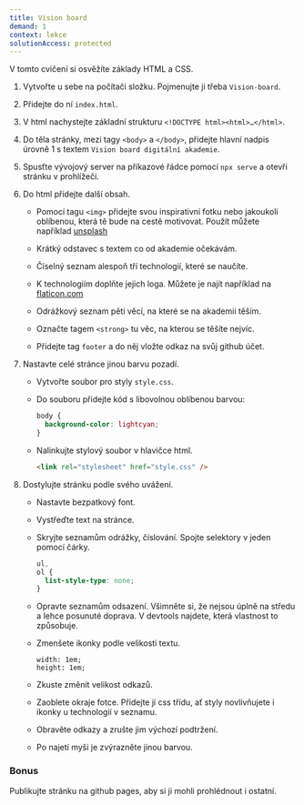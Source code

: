 ```yaml
---
title: Vision board
demand: 1
context: lekce
solutionAccess: protected
---
```


V tomto cvičení si osvěžíte základy HTML a CSS.

1. Vytvořte u sebe na počítači složku. Pojmenujte ji třeba `Vision-board`.

1. Přidejte do ní `index.html`.

1. V html nachystejte základní strukturu `<!DOCTYPE html><html>…</html>`.

1. Do těla stránky, mezi tagy `<body>` a `</body>`, přidejte hlavní nadpis úrovně 1 s textem `Vision board digitální akademie`.

1. Spusťte vývojový server na příkazové řádce pomocí `npx serve` a otevři stránku v prohlížeči.

1. Do html přidejte další obsah.

   - Pomocí tagu `<img>` přidejte svou inspirativní fotku nebo jakoukoli oblíbenou, která tě bude na cestě motivovat. Použít můžete například [unsplash](https://unsplash.com/s/photos/girl-developer)

   - Krátký odstavec s textem co od akademie očekávám.

   - Číselný seznam alespoň tří technologií, které se naučíte.

   - K technologiím doplňte jejich loga. Můžete je najít například na [flaticon.com](https://www.flaticon.com/)

   - Odrážkový seznam pěti věcí, na které se na akademii těším.

   - Označte tagem `<strong>` tu věc, na kterou se těšíte nejvíc.

   - Přidejte tag `footer` a do něj vložte odkaz na svůj github účet.

1. Nastavte celé stránce jinou barvu pozadí.

   - Vytvořte soubor pro styly `style.css`.

   - Do souboru přidejte kód s libovolnou oblíbenou barvou:

     ```css
     body {
       background-color: lightcyan;
     }
     ```

   - Nalinkujte stylový soubor v hlavičce html.

     ```html
     <link rel="stylesheet" href="style.css" />
     ```

1. Dostylujte stránku podle svého uvážení.

   - Nastavte bezpatkový font.

   - Vystřeďte text na stránce.

   - Skryjte seznamům odrážky, číslování. Spojte selektory v jeden pomocí čárky.

     ```css
     ul,
     ol {
       list-style-type: none;
     }
     ```

   - Opravte seznamům odsazení. Všimněte si, že nejsou úplně na středu a lehce posunuté doprava. V devtools najdete, která vlastnost to způsobuje.

   - Zmenšete ikonky podle velikosti textu.

     ```
     width: 1em;
     height: 1em;
     ```

   - Zkuste změnit velikost odkazů.

   - Zaoblete okraje fotce. Přidejte jí css třídu, ať styly novlivňujete i ikonky u technologií v seznamu.

   - Obravěte odkazy a zrušte jim výchozí podtržení.

   - Po najetí myši je zvýrazněte jinou barvou.

### Bonus

Publikujte stránku na github pages, aby si ji mohli prohlédnout i ostatní.

